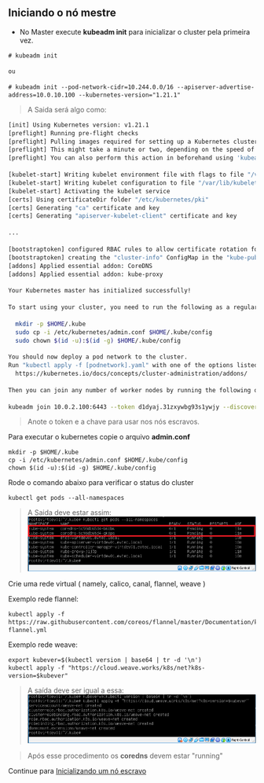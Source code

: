 ## Iniciando o nó mestre

- No Master execute **kubeadm init** para inicializar o cluster pela primeira vez.
```
# kubeadm init

ou

# kubeadm init --pod-network-cidr=10.244.0.0/16 --apiserver-advertise-address=10.0.10.100 --kubernetes-version="1.21.1"
```

> A Saida será algo como:
```sh
[init] Using Kubernetes version: v1.21.1
[preflight] Running pre-flight checks
[preflight] Pulling images required for setting up a Kubernetes cluster
[preflight] This might take a minute or two, depending on the speed of your internet connection
[preflight] You can also perform this action in beforehand using 'kubeadm config images pull'

[kubelet-start] Writing kubelet environment file with flags to file "/var/lib/kubelet/kubeadm-flags.env"
[kubelet-start] Writing kubelet configuration to file "/var/lib/kubelet/config.yaml"
[kubelet-start] Activating the kubelet service
[certs] Using certificateDir folder "/etc/kubernetes/pki"
[certs] Generating "ca" certificate and key
[certs] Generating "apiserver-kubelet-client" certificate and key

...

[bootstraptoken] configured RBAC rules to allow certificate rotation for all node client certificates in the cluster
[bootstraptoken] creating the "cluster-info" ConfigMap in the "kube-public" namespace
[addons] Applied essential addon: CoreDNS
[addons] Applied essential addon: kube-proxy

Your Kubernetes master has initialized successfully!

To start using your cluster, you need to run the following as a regular user:

  mkdir -p $HOME/.kube
  sudo cp -i /etc/kubernetes/admin.conf $HOME/.kube/config
  sudo chown $(id -u):$(id -g) $HOME/.kube/config

You should now deploy a pod network to the cluster.
Run "kubectl apply -f [podnetwork].yaml" with one of the options listed at:
  https://kubernetes.io/docs/concepts/cluster-administration/addons/

Then you can join any number of worker nodes by running the following on each as root:

kubeadm join 10.0.2.100:6443 --token d1dyaj.31zxywbg93s1ywjy --discovery-token-ca-cert-hash sha256:71a91721595fde66b6382908d801266602a14de8e16bdb7a3cede21509427009

```
> Anote o token e a chave para usar nos nós escravos.

Para executar o kubernetes copie o arquivo **admin.conf**
```
mkdir -p $HOME/.kube
cp -i /etc/kubernetes/admin.conf $HOME/.kube/config
chown $(id -u):$(id -g) $HOME/.kube/config
```

Rode o comando abaixo para verificar o status do cluster
```
kubectl get pods --all-namespaces
```
> A Saida deve estar assim:
![All namespaces em pending](imgs/saida_all_namespaces01.png)

Crie uma rede virtual ( namely, calico, canal, flannel, weave )

Exemplo rede flannel:
```
kubectl apply -f https://raw.githubusercontent.com/coreos/flannel/master/Documentation/kube-flannel.yml
```

Exemplo rede weave:
```
export kubever=$(kubectl version | base64 | tr -d '\n')
kubectl apply -f "https://cloud.weave.works/k8s/net?k8s-version=$kubever"
```

> A saída deve ser igual a essa:
![Resposta rede wave](imgs/saida_wave_01.png)

> Após esse procedimento os **coredns** devem estar "running"

Continue para [Inicializando um nó escravo](07-initialize-slave.md)
